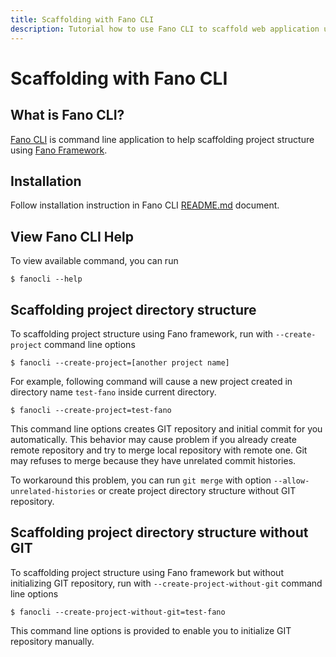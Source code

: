 ```yaml
---
title: Scaffolding with Fano CLI
description: Tutorial how to use Fano CLI to scaffold web application using Fano Framework
---
```

<h1 class="major">Scaffolding with Fano CLI</h1>

## What is Fano CLI?

[Fano CLI](https://github.com/fanoframework/fano-cli) is command line application
to help scaffolding project structure using [Fano Framework](https://github.com/fanoframework/fano).

## Installation

Follow installation instruction in Fano CLI [README.md](https://github.com/fanoframework/fano-cli/blob/master/README.md) document.

## View Fano CLI Help

To view available command, you can run

```
$ fanocli --help
```

## Scaffolding project directory structure

To scaffolding project structure using Fano framework, run with  `--create-project` command line options

```
$ fanocli --create-project=[another project name]
```

For example, following command will cause a new project created in directory name `test-fano` inside current directory.

```
$ fanocli --create-project=test-fano
```

This command line options creates GIT repository and initial commit for you  automatically. This behavior may cause problem if you already create remote repository and try to merge local repository with remote one. Git may refuses
to merge because they have unrelated commit histories.

To workaround this problem, you can run `git merge` with option `--allow-unrelated-histories` or create project directory structure without
GIT repository.

## Scaffolding project directory structure without GIT

To scaffolding project structure using Fano framework but without initializing
GIT repository, run with  `--create-project-without-git` command line options

```
$ fanocli --create-project-without-git=test-fano
```

This command line options is provided to enable you to initialize GIT repository manually.
